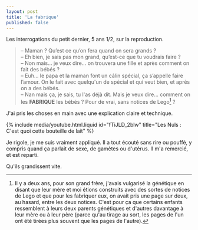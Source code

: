 ```yaml
---
layout: post
title: 'La fabrique'
published: false
---
```


Les interrogations du petit dernier, 5 ans 1/2, sur la reproduction.

<!-- more -->

> – Maman ? Qu’est ce qu’on fera quand on sera grands ?  
> – Eh bien, je sais pas mon grand, qu’est-ce que tu voudrais faire ?  
> – Non mais… je veux dire… on trouvera une fille et après comment on fait des bébés ?  
> – Euh... le papa et la maman font un câlin spécial, ça s’appelle faire l’amour. On le fait avec quelqu'un de spécial et qui veut bien, et après on a des bébés.  
> – Nan mais ça, je sais, tu l'as déjà dit. Mais je veux dire… comment on les **FABRIQUE** les bébés ? Pour de vrai, sans notices de Lego[^lego] ?

J'ai pris les choses en main avec une explication claire et technique. 

{% include media/youtube.html.liquid id="fTiJLD_2blw" title="Les Nuls : C'est quoi cette bouteille de lait" %}

Je rigole, je me suis vraiment appliqué. Il a tout écouté sans rire ou pouffé, y compris quand ça parlait de sexe, de gamètes ou d'utérus. Il m'a remercié, et est reparti.

Qu'ils grandissent vite.

[^lego]: Il y a deux ans, pour son grand frère, j'avais vulgarisé la génétique en disant que leur mère et moi étions construits avec des sortes de notices de Lego et que pour les fabriquer eux, on avait pris une page sur deux, au hasard, entre les deux notices. C'est pour ça que certains enfants ressemblent à leurs deux parents génétiques et d'autres davantage à leur mère ou à leur père (parce qu'au tirage au sort, les pages de l'un ont été tirées plus souvent que les pages de l'autre).